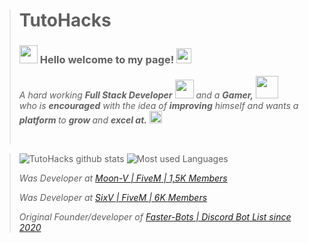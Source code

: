 > # TutoHacks #
>
>### <img src="https://github.com/TheDudeThatCode/TheDudeThatCode/blob/master/Assets/Hi.gif" width="29px"> Hello welcome to my page!&nbsp;<img src="https://github.com/TheDudeThatCode/TheDudeThatCode/blob/master/Assets/Earth.gif" width="24px">
>
><p>
> <em>
>   A hard working <b>Full Stack Developer</b> <img src="https://github.com/TheDudeThatCode/TheDudeThatCode/blob/master/Assets/Developer.gif" width="30px"> and a <b>Gamer,</b>&nbsp;<img src="https://github.com/TheDudeThatCode/TheDudeThatCode/blob/master/Assets/Designer.gif" width="36px"><br>who is <b>encouraged</b>
>   with the idea of <b>improving</b> himself and wants a <b>platform </b> to 
>   <b>grow </b>and 
>    <b>excel at.</b> <img src="https://github.com/TheDudeThatCode/TheDudeThatCode/blob/master/Assets/Medal.gif" width="20px">
>  </em>  
> </p>
>
>
> <br>
>

> 
> 
>![TutoHacks github stats](https://github-readme-stats.vercel.app/api?username=TutoHacks&show_icons=true&hide_border=true)
>![Most used Languages](https://github-readme-stats.vercel.app/api/top-langs/?username=TutoHacks&amp;layout=compact)
>
> 
> <i>Was Developer at <a href="https://discord.gg/moonv" > Moon-V | FiveM | 1,5K Members </a></i>
>
> <i>Was Developer at <a href="https://discord.gg/sixv" > SixV | FiveM | 6K Members </a></i>
> 
> <i>Original Founder/developer of <a href="https://faster-bots.com" > Faster-Bots | Discord Bot List since 2020 </a></i>
